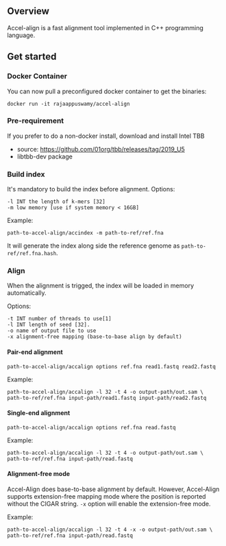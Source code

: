 ## Overview ##
Accel-align is a fast alignment tool implemented in C++ programming language.

## Get started ##

### Docker Container ###
You can now pull a preconfigured docker container to get the binaries:
```
docker run -it rajaappuswamy/accel-align
```

### Pre-requirement ###
If you prefer to do a non-docker install, download and install Intel TBB 
- source: https://github.com/01org/tbb/releases/tag/2019_U5
- libtbb-dev package

### Build index ###
It's mandatory to build the index before alignment. 
Options:
```
-l INT the length of k-mers [32]
-m low memory [use if system memory < 16GB]
```

Example:
```
path-to-accel-align/accindex -m path-to-ref/ref.fna
```
It will generate the index along side the reference genome as `path-to-ref/ref.fna.hash`.

### Align ###
When the alignment is trigged, the index will be loaded in memory automatically.

Options:
```
-t INT number of threads to use[1]
-l INT length of seed [32].
-o name of output file to use
-x alignment-free mapping (base-to-base align by default)
```

#### Pair-end alignment #### 

``` 
path-to-accel-align/accalign options ref.fna read1.fastq read2.fastq
```

Example:
``` 
path-to-accel-align/accalign -l 32 -t 4 -o output-path/out.sam \
path-to-ref/ref.fna input-path/read1.fastq input-path/read2.fastq
``` 

#### Single-end alignment #### 

``` 
path-to-accel-align/accalign options ref.fna read.fastq
```

Example:
``` 
path-to-accel-align/accalign -l 32 -t 4 -o output-path/out.sam \
path-to-ref/ref.fna input-path/read.fastq
``` 

#### Alignment-free mode #### 
Accel-Align does base-to-base alignment by default. However, Accel-Align supports extension-free mapping mode where the position is reported without the CIGAR string.
 `-x` option will enable the extension-free mode.

Example:
``` 
path-to-accel-align/accalign -l 32 -t 4 -x -o output-path/out.sam \
path-to-ref/ref.fna input-path/read.fastq
``` 
  
